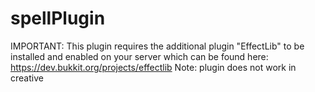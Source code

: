 # spellPlugin
IMPORTANT: This plugin requires the additional plugin "EffectLib" to be installed and enabled on your server which can be found here:
https://dev.bukkit.org/projects/effectlib
Note: plugin does not work in creative
#
